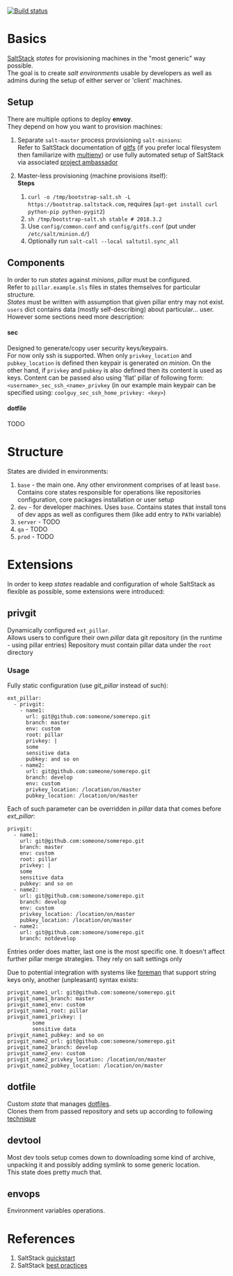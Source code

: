 [![Build status](https://travis-ci.org/kiemlicz/envoy.svg?branch=master)](https://travis-ci.org/kiemlicz/envoy)
# Basics 
[SaltStack](https://saltstack.com/) _states_ for provisioning machines in the "most generic" way possible.  
The goal is to create _salt environments_ usable by developers as well as admins during the setup of either server or 'client' machines.

## Setup  
There are multiple options to deploy **envoy**.  
They depend on how you want to provision machines:  
 1. Separate `salt-master` process provisioning `salt-minions`:  
Refer to SaltStack documentation of [gitfs](https://docs.saltstack.com/en/latest/topics/tutorials/gitfs.html) 
(if you prefer local filesystem then familiarize with [multienv](https://docs.saltstack.com/en/latest/ref/states/top.html)) or use 
fully automated setup of SaltStack via associated [project ambassador](https://github.com/kiemlicz/ambassador)

 2. Master-less provisioning (machine provisions itself):  
 **Steps**  
    1. `curl -o /tmp/bootstrap-salt.sh -L https://bootstrap.saltstack.com`, requires (`apt-get install curl python-pip python-pygit2`)
    2. `sh /tmp/bootstrap-salt.sh stable # 2018.3.2`
    3. Use `config/common.conf` and `config/gitfs.conf` (put under `/etc/salt/minion.d/`) 
    4. Optionally run `salt-call --local saltutil.sync_all`

## Components
In order to run _states_ against _minions_, _pillar_ must be configured.  
Refer to `pillar.example.sls` files in states themselves for particular structure.  
_States_ must be written with assumption that given pillar entry may not exist.
`users` dict contains data (mostly self-describing) about particular... user.
However some sections need more description:
#### sec 
Designed to generate/copy user security keys/keypairs.  
For now only ssh is supported. When only `privkey_location` and `pubkey_location` is defined then keypair is generated on _minion_.
On the other hand, if `privkey` and `pubkey` is also defined then its content is used as keys. Content can be passed also using 'flat' pillar 
of following form: `<username>_sec_ssh_<name>_privkey` (in our example main keypair can be specified using: `coolguy_sec_ssh_home_privkey: <key>`)
#### dotfile 
TODO
 
# Structure
States are divided in environments:
 1. `base` - the main one. Any other environment comprises of at least `base`. Contains core states responsible for operations like
 repositories configuration, core packages installation or user setup
 2. `dev` - for developer machines. Uses `base`. Contains states that install tons of dev apps as well as configures them (like add entry to `PATH` variable)
 3. `server` - TODO
 4. `qa` - TODO
 5. `prod` - TODO

# Extensions
In order to keep _states_ readable and configuration of whole SaltStack as flexible as possible, some extensions were introduced:
## privgit
Dynamically configured `ext_pillar`.  
Allows users to configure their own _pillar_ data git repository (in the runtime - using pillar entries)
Repository must contain pillar data under the `root` directory
### Usage
Fully static configuration (use _git_pillar_ instead of such):
```
ext_pillar:
  - privgit:
    - name1:
      url: git@github.com:someone/somerepo.git
      branch: master  
      env: custom
      root: pillar
      privkey: |
      some
      sensitive data
      pubkey: and so on
    - name2:
      url: git@github.com:someone/somerepo.git
      branch: develop
      env: custom
      privkey_location: /location/on/master
      pubkey_location: /location/on/master
```
Each of such parameter can be overridden in _pillar_ data that comes before _ext_pillar_:
```
privgit:
  - name1:
    url: git@github.com:someone/somerepo.git
    branch: master  
    env: custom
    root: pillar
    privkey: |
    some
    sensitive data
    pubkey: and so on
  - name2:
    url: git@github.com:someone/somerepo.git
    branch: develop
    env: custom
    privkey_location: /location/on/master
    pubkey_location: /location/on/master
  - name2:
    url: git@github.com:someone/somerepo.git
    branch: notdevelop
```
Entries order does matter, last one is the most specific one. It doesn't affect further pillar merge strategies.
They rely on salt settings only

Due to potential integration with systems like [foreman](https://theforeman.org/) that support string keys only, 
another (unpleasant) syntax exists:
```
privgit_name1_url: git@github.com:someone/somerepo.git
privgit_name1_branch: master 
privgit_name1_env: custom
privgit_name1_root: pillar
privgit_name1_privkey: |
        some
        sensitive data
privgit_name1_pubkey: and so on
privgit_name2_url: git@github.com:someone/somerepo.git
privgit_name2_branch: develop
privgit_name2_env: custom
privgit_name2_privkey_location: /location/on/master
privgit_name2_pubkey_location: /location/on/master
``` 

## dotfile
Custom _state_ that manages [dotfiles](https://en.wikipedia.org/wiki/Dot-file).  
Clones them from passed repository and sets up according to following [technique](https://developer.atlassian.com/blog/2016/02/best-way-to-store-dotfiles-git-bare-repo/)
## devtool
Most dev tools setup comes down to downloading some kind of archive, unpacking it and possibly adding symlink to some generic location.  
This state does pretty much that.
## envops
Environment variables operations.
 
# References
1. SaltStack [quickstart](https://docs.saltstack.com/en/latest/topics/states/index.html)
2. SaltStack [best practices](https://docs.saltstack.com/en/latest/topics/best_practices.html)
